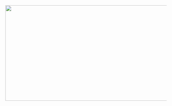 <a href="https://github.com/devxb/gitanimals">
<img
  src="https://render.gitanimals.org/farms/yu-hyeri"
  width="600"
  height="300"
/>
</a>
